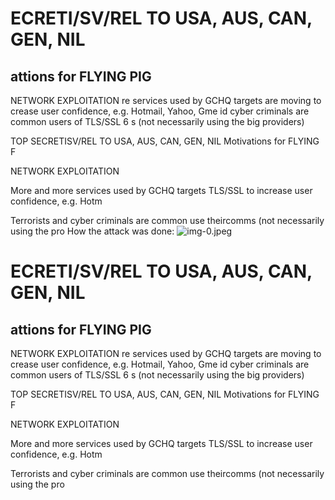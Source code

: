 # ECRETI/SV/REL TO USA, AUS, CAN, GEN, NIL 

## attions for FLYING PIG

NETWORK EXPLOITATION
re services used by GCHQ targets are moving to crease user confidence, e.g. Hotmail, Yahoo, Gme
id cyber criminals are common users of TLS/SSL 6 s (not necessarily using the big providers)

TOP SECRETISV/REL TO USA, AUS, CAN, GEN, NIL
Motivations for FLYING F

NETWORK EXPLOITATION

More and more services used by GCHQ targets TLS/SSL to increase user confidence, e.g. Hotm

Terrorists and cyber criminals are common use theircomms (not necessarily using the pro
How the attack was done:
![img-0.jpeg](img-0.jpeg)
# ECRETI/SV/REL TO USA, AUS, CAN, GEN, NIL 

## attions for FLYING PIG

NETWORK EXPLOITATION
re services used by GCHQ targets are moving to crease user confidence, e.g. Hotmail, Yahoo, Gme
id cyber criminals are common users of TLS/SSL 6 s (not necessarily using the big providers)

TOP SECRETISV/REL TO USA, AUS, CAN, GEN, NIL
Motivations for FLYING F

NETWORK EXPLOITATION

More and more services used by GCHQ targets TLS/SSL to increase user confidence, e.g. Hotm

Terrorists and cyber criminals are common use theircomms (not necessarily using the pro
